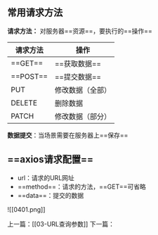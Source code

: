 ## 常用请求方法
**请求方法：** 对服务器==资源==，要执行的==操作==

| 请求方法     | 操作       |
| -------- | -------- |
| ==GET==  | ==获取数据== |
| ==POST== | ==提交数据== |
| PUT      | 修改数据（全部） |
| DELETE   | 删除数据     |
| PATCH    | 修改数据（部分） |
**数据提交**：当场景需要在服务器上==保存==
## ==axios请求配置==
- url：请求的URL网址
- ==method==：请求的方法，==GET==可省略
- ==data==：提交的数据

![[0401.png]]



上一篇：[[03-URL查询参数]]
下一篇：